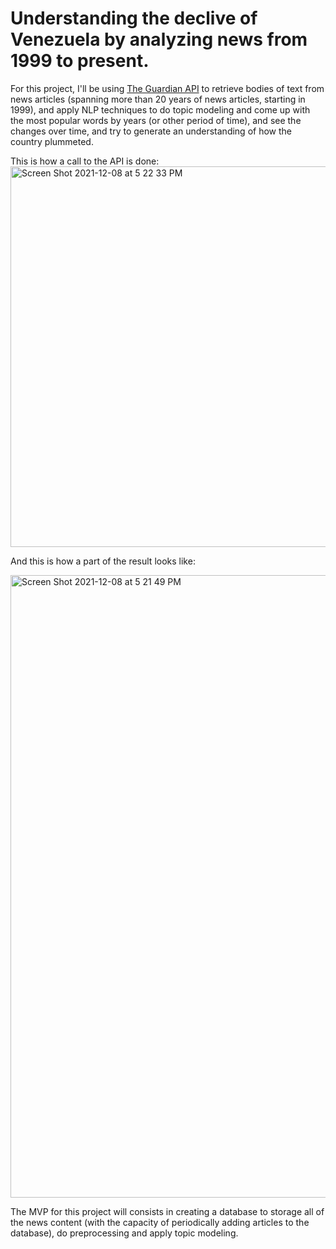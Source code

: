 # Understanding the declive of Venezuela by analyzing news from 1999 to present. 

For this project, I'll be using [The Guardian API](https://open-platform.theguardian.com/documentation/search) to retrieve bodies of text from news
articles (spanning more than 20 years of news articles, starting in 1999), and apply NLP techniques to do topic modeling and come up with the most
popular words by years (or other period of time), and see the changes over time, and try to generate an understanding of how the country plummeted. 

This is how a call to the API is done:
<img width="609" alt="Screen Shot 2021-12-08 at 5 22 33 PM" src="https://user-images.githubusercontent.com/34829066/145302105-8e879b1f-0d72-4634-bb93-5a4da9c51fc5.png">





And this is how a part of the result looks like:

<img width="996" alt="Screen Shot 2021-12-08 at 5 21 49 PM" src="https://user-images.githubusercontent.com/34829066/145302156-2b791d09-5178-48d8-a0c0-b53482585f54.png">

The MVP for this project will consists in creating a database to storage all of the news content (with the capacity of periodically adding articles to the database), 
do preprocessing and apply topic modeling.  
